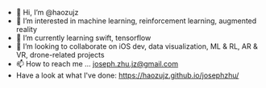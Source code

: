 - 👋 Hi, I’m @haozujz
- 👀 I’m interested in machine learning, reinforcement learning, augmented reality
- 🌱 I’m currently learning swift, tensorflow
- 💞️ I’m looking to collaborate on iOS dev, data visualization, ML & RL, AR & VR, drone-related projects
- 📫 How to reach me ... joseph.zhu.jz@gmail.com
- Have a look at what I've done: https://haozujz.github.io/josephzhu/

<!---
haozujz/haozujz is a ✨ special ✨ repository because its `README.md` (this file) appears on your GitHub profile.
You can click the Preview link to take a look at your changes.
--->

